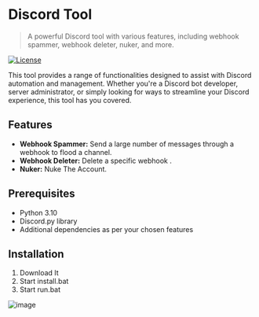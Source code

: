 # Discord Tool

> A powerful Discord tool with various features, including webhook spammer, webhook deleter, nuker, and more.

[![License](https://img.shields.io/badge/license-MIT-blue.svg)](LICENSE)

This tool provides a range of functionalities designed to assist with Discord automation and management. Whether you're a Discord bot developer, server administrator, or simply looking for ways to streamline your Discord experience, this tool has you covered.

## Features

- **Webhook Spammer:** Send a large number of messages through a webhook to flood a channel.
- **Webhook Deleter:** Delete a specific webhook .
- **Nuker:** Nuke The Account.


## Prerequisites

- Python 3.10 
- Discord.py library
- Additional dependencies as per your chosen features

## Installation

1. Download It
2. Start install.bat
3. Start run.bat


![image](https://github.com/graddon/GR-Multitool/assets/132186309/8761370b-4b4c-403b-becf-d53d9b219d8f)



